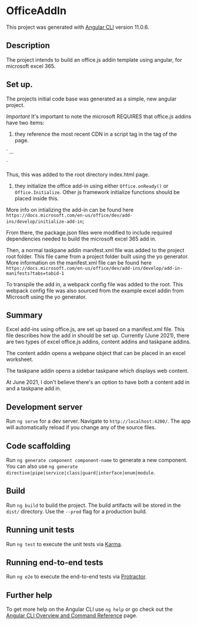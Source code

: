 # OfficeAddIn

This project was generated with [Angular CLI](https://github.com/angular/angular-cli) version 11.0.6.

## Description
The project intends to build an office.js addin template using angular, for microsoft excel 365. 

## Set up.
The projects initial code base was generated as a simple, new angular project.

*Important* It's important to note the microsoft REQUIRES that office.js addins have two items:
1. they reference the most recent CDN in a script tag in the <head> tag of the page. 

`<head>
    ...
    <script src="https://appsforoffice.microsoft.com/lib/1/hosted/office.js" type="text/javascript"></script>
</head>`

Thus, this was added to the root directory index.html page.

1. they initialize the office add-in using either `Office.onReady()` or `Office.Initialize`. Other js framework initialize functions should be placed inside this.



More info on intializing the add-in can be found here `https://docs.microsoft.com/en-us/office/dev/add-ins/develop/initialize-add-in`;



From there, the package.json files were modified to include required dependencies needed to build the microsoft excel 365 add in.

Then, a normal taskpane addin manifest.xml file was added to the project root folder. This file came from a project folder built using the yo generator. More information on the manifest.xml file can be found here `https://docs.microsoft.com/en-us/office/dev/add-ins/develop/add-in-manifests?tabs=tabid-1`

To transpile the add in, a webpack config file was added to the root. This webpack config file was also sourced from the example excel addin from Microsoft using the yo generator.

## Summary
Excel add-ins using office.js, are set up based on a manifest.xml file. This file describes how the add in should be set up. Currently (June 2021), there are two types of excel office.js addins, content addins and taskpane addins.

The content addin opens a webpane object that can be placed in an excel worksheet.

The taskpane addin opens a sidebar taskpane which displays web content. 

At June 2021, I don't believe there's an option to have both a content add in and a taskpane add in.


## Development server

Run `ng serve` for a dev server. Navigate to `http://localhost:4200/`. The app will automatically reload if you change any of the source files.

## Code scaffolding

Run `ng generate component component-name` to generate a new component. You can also use `ng generate directive|pipe|service|class|guard|interface|enum|module`.

## Build

Run `ng build` to build the project. The build artifacts will be stored in the `dist/` directory. Use the `--prod` flag for a production build.

## Running unit tests

Run `ng test` to execute the unit tests via [Karma](https://karma-runner.github.io).

## Running end-to-end tests

Run `ng e2e` to execute the end-to-end tests via [Protractor](http://www.protractortest.org/).

## Further help

To get more help on the Angular CLI use `ng help` or go check out the [Angular CLI Overview and Command Reference](https://angular.io/cli) page.
